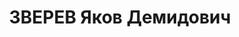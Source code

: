 ---
title: ЗВЕРЕВ Яков Демидович
description: 'Род. в 1894, Кировская обл., Фаленский р-н, д. Шаминцы, русский. Проживал:
  Пермская обл., г. Краснокамск.

  Арестован 26.09.1937. Обв.: к.-р., вредительство, терр. Приговор: 15.01.1938 – ВМН
  с конфискацией имущества. Расстрелян 15.01.1938'
---
